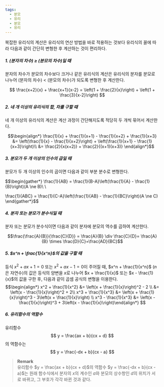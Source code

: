 ```yaml
---
tags:
  - 분모
  - 유리
  - 분모
  - 유리
---
```

복잡한 유리식의 계산은 유리식의 연산 방법을 바로 적용하는 것보다 유리식의 꼴에 따라 다음과 같이 간단히 변형한 후 계산하는 것이 편리하다.

##### 1. (분자의 차수) ≥ (분모의 차수)일 때

분자의 차수가 분모의 차수보다 크거나 같은 유리식의 계산은 유리식의 분자를 분모로 나누어 (분자의 차수) < (분모의 차수)가 되도록 변형한 후 계산한다.

$$ \frac{x+2}{x} + \frac{x+1}{x-2} = \left(1 + \frac{2}{x}\right) + \left(1 + \frac{3}{x-2}\right) $$

##### 2. 네 개 이상의 유리식의 합, 차를 구할 때

네 개 이상의 유리식의 계산은 계산 과정이 간단해지도록 적당히 두 개씩 묶어서 계산한다.

$$\begin{align*}
\frac{1}{x} + \frac{1}{x+1} - \frac{1}{x+2} + \frac{1}{x+3} &= \left(\frac{1}{x} - \frac{1}{x+2}\right) + \left(\frac{1}{x+1} - \frac{1}{x+3}\right)\\
&= \frac{2}{x(x+2)} + \frac{2}{(x+1)(x+3)} 
\end{align*}$$

##### 3. 분모가 두 개 이상의 인수의 곱일 때

분모가 두 개 이상의 인수의 곱이면 다음과 같이 부분 분수로 변형한다.

$$\begin{gather*}
\frac{1}{AB} = \frac{1}{B-A}\left(\frac{1}{A} - \frac{1}{B}\right)(A \ne B)\\
\\

\frac{1}{ABC} = \frac{1}{C-A}\left(\frac{1}{AB} - \frac{1}{BC}\right)(A \ne C) 
\end{gather*}$$

##### 4. 분자 또는 분모가 분수식일 때

분자 또는 분모가 분수식이면 다음과 같이 분자에 분모의 역수를 곱하여 계산한다.

$$\frac{\frac{A}{B}}{\frac{C}{D}} = \frac{A}{B} \div \frac{C}{D}= \frac{A}{B} \times \frac{D}{C}=\frac{AD}{BC}$$

##### 5. $x^n + \frac{1}{x^n}$의 값을 구할 때

등식 $x^2 + ax + 1 = 0$ 또는 $x^2 + ax - 1 = 0$이 주어질 때, $x^n + \frac{1}{x^n}$ ($n$은 자연수)의 값은 등식의 양변을 $x$로 나누어 $x + \frac{1}{x}$ 또는 $x - \frac{1}{x}$의 값을 구한 후, 다음과 같이 곱셈 공식의 변형을 이용한다.
$$\begin{align*}
x^2 + \frac{1}{x^2} &= \left(x + \frac{1}{x}\right)^2 - 2 \\
&= \left(x - \frac{1}{x}\right)^2 + 2\\
x^3 + \frac{1}{x^3} &= \left(x + \frac{1}{x}\right)^3 - 3\left(x + \frac{1}{x}\right)
\\
x^3 - \frac{1}{x^3} &= \left(x - \frac{1}{x}\right)^3 + 3\left(x - \frac{1}{x}\right)\end{align*}
$$
##### 6. 유리함수의 역함수

유리함수 $$ y = \frac{ax + b}{cx + d} $$의 역함수는 
$$   y = \frac{-dx + b}{cx - a}
   $$

> **Remark**  
> 유리함수 $y = \frac{ax + b}{cx + d}$의 역함수 $y = \frac{-dx + b}{cx - a}$는 원래 함수식에서 분자의 $x$의 계수인 $a$와 분모의 상수항인 $d$의 위치가 서로 바뀌고, 그 부호가 각각 바뀐 것과 같다.